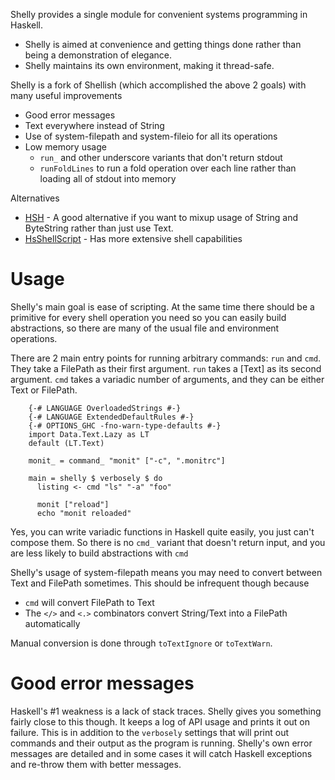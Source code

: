 Shelly provides a single module for convenient systems programming in Haskell.

* Shelly is aimed at convenience and getting things done rather than being a demonstration of elegance.
* Shelly maintains its own environment, making it thread-safe.

Shelly is a fork of Shellish (which accomplished the above 2 goals) with many useful improvements

* Good error messages
* Text everywhere instead of String
* Use of system-filepath and system-fileio for all its operations
* Low memory usage
  * `run_` and other underscore variants that don't return stdout
  * `runFoldLines` to run a fold operation over each line rather than loading all of stdout into memory

Alternatives

* [HSH](http://hackage.haskell.org/package/HSH) - A good alternative if you want to mixup usage of String and ByteString rather than just use Text.
* [HsShellScript](http://hackage.haskell.org/packages/archive/hsshellscript/3.1.0/doc/html/HsShellScript.html) - Has more extensive shell capabilities

# Usage

Shelly's main goal is ease of scripting.
At the same time there should be a primitive for every shell operation you need so you can easily build abstractions, so there are many of the usual file and environment operations.

There are 2 main entry points for running arbitrary commands: `run` and `cmd`.
They take a FilePath as their first argument. `run` takes a [Text] as its second argument.
`cmd` takes a variadic number of arguments, and they can be either Text or FilePath.

~~~~~ {.haskell}
    {-# LANGUAGE OverloadedStrings #-}
    {-# LANGUAGE ExtendedDefaultRules #-}
    {-# OPTIONS_GHC -fno-warn-type-defaults #-}
    import Data.Text.Lazy as LT
    default (LT.Text)

    monit_ = command_ "monit" ["-c", ".monitrc"]

    main = shelly $ verbosely $ do
      listing <- cmd "ls" "-a" "foo"

      monit ["reload"]
      echo "monit reloaded"
~~~~~

Yes, you can write variadic functions in Haskell quite easily, you just can't compose them.
So there is no `cmd_` variant that doesn't return input, and you are less likely to build abstractions with `cmd`

Shelly's usage of system-filepath means you may need to convert between Text and FilePath sometimes.
This should be infrequent though because

* `cmd` will convert FilePath to Text
* The `</>` and `<.>` combinators convert String/Text into a FilePath automatically

Manual conversion is done through `toTextIgnore` or `toTextWarn`.


# Good error messages

Haskell's #1 weakness is a lack of stack traces.
Shelly gives you something fairly close to this though.
It keeps a log of API usage and prints it out on failure.
This is in addition to the `verbosely` settings that will print out commands and their output as the program is running.
Shelly's own error messages are detailed and in some cases it will catch Haskell exceptions and re-throw them with better messages.

